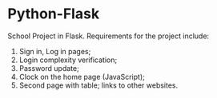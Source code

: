 # Python-Flask
School Project in Flask. 
Requirements for the project include:

1) Sign in, Log in pages;
2) Login complexity verification;
3) Password update;
4) Clock on the home page (JavaScript);
5) Second page with table; links to other websites.
